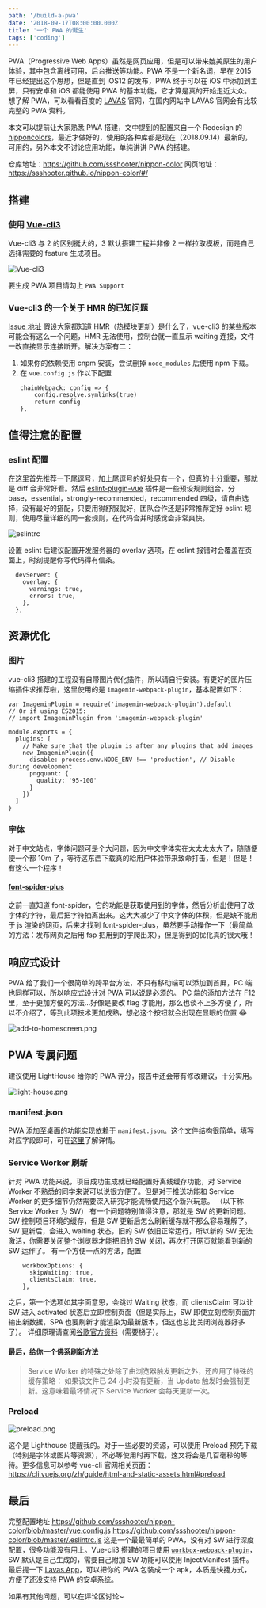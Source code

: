 ```yaml
---
path: '/build-a-pwa'
date: '2018-09-17T08:00:00.000Z'
title: '一个 PWA 的诞生'
tags: ['coding']
---
```


PWA（Progressive Web Apps）虽然是网页应用，但是可以带来媲美原生的用户体验，其中包含离线可用，后台推送等功能。PWA 不是一个新名词，早在 2015 年已经提出这个思想，但是直到 iOS12 的发布，PWA 终于可以在 iOS 中添加到主屏，只有安卓和 iOS 都能使用 PWA 的基本功能，它才算是真的开始走近大众。想了解 PWA，可以看看百度的 [LAVAS](https://lavas.baidu.com/pwa) 官网，在国内网站中 LAVAS 官网会有比较完整的 PWA 资料。

本文可以提前让大家熟悉 PWA 搭建，文中提到的配置来自一个 Redesign 的 [nipponcolors](http://nipponcolors.com/)，最近才做好的，使用的各种库都是现在（2018.09.14）最新的，可用的，另外本文不讨论应用功能，单纯讲讲 PWA 的搭建。

仓库地址：https://github.com/ssshooter/nippon-color
网页地址：https://ssshooter.github.io/nippon-color/#/

## 搭建

### 使用 [Vue-cli3](https://cli.vuejs.org/guide/creating-a-project.html#vue-create)

Vue-cli3 与 2 的区别挺大的，3 默认搭建工程并非像 2 一样拉取模板，而是自己选择需要的 feature 生成项目。

![Vue-cli3](Vue-cli3.png)

要生成 PWA 项目请勾上 `PWA Support`

### Vue-cli3 的一个关于 HMR 的已知问题

[Issue 地址](https://github.com/vuejs/vue-cli/issues/1559)
假设大家都知道 HMR（热模块更新）是什么了，vue-cli3 的某些版本可能会有这么一个问题，HMR 无法使用，控制台就一直显示 waiting 连接，文件一改直接显示连接断开。解决方案有二：

1. 如果你的依赖使用 cnpm 安装，尝试删掉 `node_modules` 后使用 npm 下载。
2. 在 `vue.config.js` 作以下配置
   ```
   chainWebpack: config => {
       config.resolve.symlinks(true)
       return config
   },
   ```

## 值得注意的配置

### eslint 配置

在这里首先推荐一下尾逗号，加上尾逗号的好处只有一个，但真的十分重要，那就是 diff 会非常好看。然后 [eslint-plugin-vue](https://eslint.vuejs.org/) 插件是一些预设规则组合，分 base，essential，strongly-recommended，recommended 四级，请自由选择，没有最好的搭配，只要用得舒服就好，团队合作还是非常推荐定好 eslint 规则，使用尽量详细的同一套规则，在代码合并时感觉会非常爽快。

![eslintrc](eslintrc.png)

设置 eslint 后建议配置开发服务器的 overlay 选项，在 eslint 报错时会覆盖在页面上，时刻提醒你写代码得有信条。

```
  devServer: {
    overlay: {
      warnings: true,
      errors: true,
    },
  },
```

## 资源优化

### 图片

vue-cli3 搭建的工程没有自带图片优化插件，所以请自行安装。有更好的图片压缩插件求推荐啦，这里使用的是 `imagemin-webpack-plugin`，基本配置如下：

```
var ImageminPlugin = require('imagemin-webpack-plugin').default
// Or if using ES2015:
// import ImageminPlugin from 'imagemin-webpack-plugin'

module.exports = {
  plugins: [
    // Make sure that the plugin is after any plugins that add images
    new ImageminPlugin({
      disable: process.env.NODE_ENV !== 'production', // Disable during development
      pngquant: {
        quality: '95-100'
      }
    })
  ]
}
```

### 字体

对于中文站点，字体问题可是个大问题，因为中文字体实在太太太太大了，随随便便一个都 10m 了，等待这东西下载真的給用户体验带来致命打击，但是！但是！有这么一个程序！

#### [font-spider-plus](https://github.com/allanguys/font-spider-plus)

之前一直知道 font-spider，它的功能是获取使用到的字体，然后分析出使用了改字体的字符，最后把字符抽离出来。这大大减少了中文字体的体积，但是缺不能用于 js 渲染的网页，后来才找到 font-spider-plus，虽然要手动操作一下（最简单的方法：发布网页之后用 fsp 把用到的字爬出来），但是得到的优化真的很大哦！

## 响应式设计

PWA 给了我们一个很简单的跨平台方法，不只有移动端可以添加到首屏，PC 端也同样可以，所以响应式设计对 PWA 可以说是必须的。
PC 端的添加方法在 F12 里，至于更加方便的方法...好像是要改 flag 才能用，那么也谈不上多方便了，所以不介绍了，等到此项技术更加成熟，想必这个按钮就会出现在显眼的位置 😂

![add-to-homescreen.png](add-to-homescreen.png)

## PWA 专属问题

建议使用 LightHouse 给你的 PWA 评分，报告中还会带有修改建议，十分实用。

![light-house.png](light-house.png)

### manifest.json

PWA 添加至桌面的功能实现依赖于 `manifest.json`。这个文件结构很简单，填写对应字段即可，可在[这里](https://lavas.baidu.com/pwa/engage-retain-users/add-to-home-screen/introduction)了解详情。

### Service Worker 刷新

针对 PWA 功能来说，项目成功生成就已经配置好离线缓存功能，对 Service Worker 不熟悉的同学来说可以说很方便了。但是对于推送功能和 Service Worker 的更多细节仍然需要深入研究才能流畅使用这个新兴玩意。
（以下称 Service Worker 为 SW）
有一个问题特别值得注意，那就是 SW 的更新问题。SW 控制项目环境的缓存，但是 SW 更新后怎么刷新缓存就不那么容易理解了。SW 更新后，会进入 waiting 状态，旧的 SW 依旧正常运行，所以新的 SW 无法激活，你需要关闭整个浏览器才能把旧的 SW 关闭，再次打开网页就能看到新的 SW 运作了。
有一个方便一点的方法，配置

```
    workboxOptions: {
      skipWaiting: true,
      clientsClaim: true,
    },
```

之后，第一个选项如其字面意思，会跳过 Waiting 状态，而 clientsClaim 可以让 SW 进入 activated 状态后立即控制页面（但是实际上，SW 即使立刻控制页面并输出新数据，SPA 也要刷新才能渲染为最新版本，但这也总比关闭浏览器好多了）。
详细原理请查阅[谷歌官方资料](https://developers.google.com/web/fundamentals/primers/service-workers/lifecycle)（需要梯子）。

#### 最后，给你一个佛系刷新方法

> Service Worker 的特殊之处除了由浏览器触发更新之外，还应用了特殊的缓存策略： 如果该文件已 24 小时没有更新，当 Update 触发时会强制更新。这意味着最坏情况下 Service Worker 会每天更新一次。

### Preload

![preload.png](preload.png)

这个是 Lighthouse 提醒我的。对于一些必要的资源，可以使用 Preload 预先下载（特别是字体或图片等资源），不必等使用时再下载，这又将会是几百毫秒的等待。更多信息可以参考 vue-cli 官网相关页面：https://cli.vuejs.org/zh/guide/html-and-static-assets.html#preload

## 最后

完整配置地址
https://github.com/ssshooter/nippon-color/blob/master/vue.config.js
https://github.com/ssshooter/nippon-color/blob/master/.eslintrc.js
这是一个最最简单的 PWA，没有对 SW 进行深度配置，很多功能没有用上。Vue-cli3 搭建的项目使用 [`workbox-webpack-plugin`](https://developers.google.com/web/tools/workbox/modules/workbox-webpack-plugin)，SW 默认是自己生成的，需要自己附加 SW 功能可以使用 InjectManifest 插件。最后提一下 [Lavas App](https://lavas.baidu.com/app)，可以把你的 PWA 包装成一个 apk，本质是快捷方式，方便了还没支持 PWA 的安卓系统。

如果有其他问题，可以在评论区讨论~

